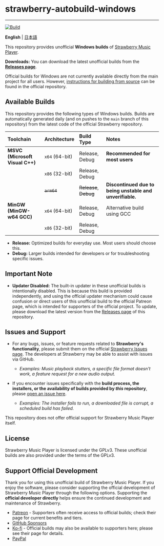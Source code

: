 # strawberry-autobuild-windows

---

[![Build](https://github.com/stm7128/strawberry-autobuild-windows/actions/workflows/build.yml/badge.svg)](https://github.com/stm7128/strawberry-autobuild-windows/actions/workflows/build.yml)

**English** | [日本語](https://github.com/stm7128/strawberry-autobuild-windows/blob/main/README.jp.md)

This repository provides unofficial **Windows builds** of [Strawberry Music Player](https://github.com/strawberrymusicplayer/strawberry).

**Downloads:** You can download the latest unofficial builds from the [**Releases page**](https://github.com/stm7128/strawberry-autobuild-windows/releases/latest).

Official builds for Windows are not currently available directly from the main project for all users. However, [instructions for building from source](https://github.com/strawberrymusicplayer/strawberry#wrench-compiling-from-source) can be found in the official repository.


## Available Builds

This repository provides the following types of Windows builds. Builds are automatically generated daily (and on pushes to the `main` branch of this repository) from the latest code of the official Strawberry repository.

| Toolchain | Architecture | Build Type | Notes |
| :--- | :--- | :--- | :--- |
| **MSVC (Microsoft Visual C++)** | `x64` (64-bit) | Release, Debug | **Recommended for most users** |
| | `x86` (32-bit) | Release, Debug | |
| | ~~`arm64`~~ | ~~Release~~, ~~Debug~~ | **Discontinued due to being unstable and unverifiable.** |
| **MinGW (MinGW-w64 GCC)** | `x64` (64-bit) | Release, Debug | Alternative build using GCC |
| | `x86` (32-bit) | Release, Debug | |

- **Release:** Optimized builds for everyday use. Most users should choose this.
- **Debug:** Larger builds intended for developers or for troubleshooting specific issues.



## Important Note

*   **Updater Disabled:** The built-in updater in these unofficial builds is intentionally disabled. This is because this build is provided independently, and using the official updater mechanism could cause confusion or direct users of this unofficial build to the official Patreon page, which is intended for supporters of the official project. To update, please download the latest version from the [Releases page](https://github.com/stm7128/strawberry-autobuild-windows/releases/latest) of this repository.

## Issues and Support

*   For any bugs, issues, or feature requests related to **Strawberry's functionality**, please submit them on the official [Strawberry Issues page](https://github.com/strawberrymusicplayer/strawberry/issues). The developers at Strawberry may be able to assist with issues via GitHub.
    *   *Examples: Music playback stutters, a specific file format doesn't work, a feature request for a new audio output.*

*   If you encounter issues specifically with the **build process, the installers, or the availability of builds provided by *this* repository**, please [open an issue here](https://github.com/stm7128/strawberry-autobuild-windows/issues).
    *   *Examples: The installer fails to run, a downloaded file is corrupt, a scheduled build has failed.*

This repository does not offer official support for Strawberry Music Player itself.

## License

Strawberry Music Player is licensed under the GPLv3. These unofficial builds are also provided under the terms of the GPLv3.

## Support Official Development

Thank you for using this unofficial build of Strawberry Music Player. If you enjoy the software, please consider supporting the official development of Strawberry Music Player through the following options. Supporting the **official developer directly** helps ensure the continued development and maintenance of Strawberry.

- [Patreon](https://www.patreon.com/jonaskvinge) - Supporters often receive access to official builds; check their page for current benefits and tiers.
- [GitHub Sponsors](https://github.com/sponsors/jonaski)
- [Ko-fi](https://ko-fi.com/jonaskvinge) - Official builds may also be available to supporters here; please see their page for details.
- [PayPal](https://paypal.me/jonaskvinge)
